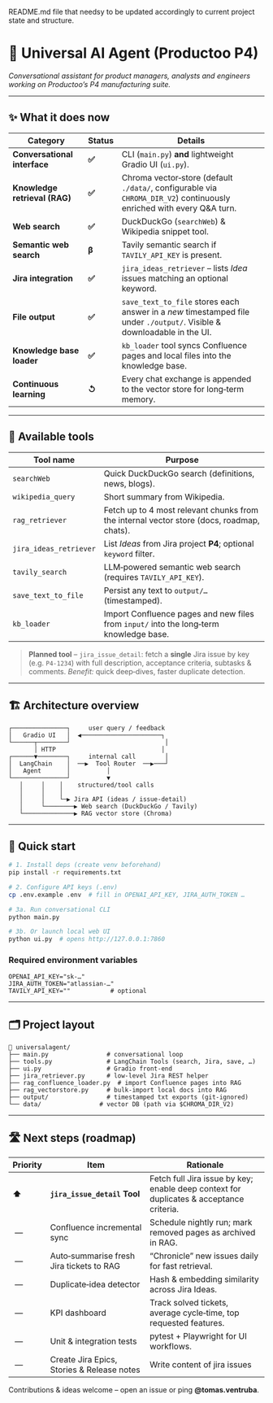 README.md file that needsy to be updated accordingly to current project state and structure.

# 🧠 Universal AI Agent (Productoo P4)

*Conversational assistant for product managers, analysts and engineers working on Productoo’s P4 manufacturing suite.*

---

## ✨ What it does now

| Category                      | Status          | Details                                                                                                                 |
| ----------------------------- | --------------- | ----------------------------------------------------------------------------------------------------------------------- |
| **Conversational interface**  | **✅**           | CLI (`main.py`) **and** lightweight Gradio UI (`ui.py`).                                                                |
| **Knowledge retrieval (RAG)** | **✅**           | Chroma vector‑store (default `./data/`, configurable via `CHROMA_DIR_V2`) continuously enriched with every Q\&A turn.                                      |
| **Web search**                | **✅**           | DuckDuckGo (`searchWeb`) & Wikipedia snippet tool.                                                                      |
| **Semantic web search**       | **β**           | Tavily semantic search if `TAVILY_API_KEY` is present.                                                                  |
| **Jira integration**          | **✅**           | `jira_ideas_retriever` – lists *Idea* issues matching an optional keyword.                                              |
| **File output**               | **✅**           | `save_text_to_file` stores each answer in a *new* timestamped file under `./output/`. Visible & downloadable in the UI. |
| **Knowledge base loader**     | **✅**           | `kb_loader` tool syncs Confluence pages and local files into the knowledge base. |
| **Continuous learning**       | **↺**           | Every chat exchange is appended to the vector store for long‑term memory.                                               |

---

## 🔎 Available tools

| Tool name              | Purpose                                                                                   |
| ---------------------- | ----------------------------------------------------------------------------------------- |
| `searchWeb`            | Quick DuckDuckGo search (definitions, news, blogs).                                       |
| `wikipedia_query`      | Short summary from Wikipedia.                                                             |
| `rag_retriever`        | Fetch up to 4 most relevant chunks from the internal vector store (docs, roadmap, chats). |
| `jira_ideas_retriever` | List *Ideas* from Jira project **P4**; optional `keyword` filter.                         |
| `tavily_search`        | LLM‑powered semantic web search (requires `TAVILY_API_KEY`).                              |
| `save_text_to_file`    | Persist any text to `output/…` (timestamped).                                             |
| `kb_loader`            | Import Confluence pages and new files from `input/` into the long‑term knowledge base. |

> **Planned tool** – `jira_issue_detail`: fetch a **single** Jira issue by key (e.g. `P4‑1234`) with full description, acceptance criteria, subtasks & comments.
> *Benefit:* quick deep‑dives, faster duplicate detection.

---

## 🏗 Architecture overview

```
┌───────────────┐     user query / feedback
│   Gradio UI   │  ◀──────────────────────┐
└──────┬────────┘                          │
       │ HTTP                             │
┌──────▼────────┐     internal call        │
│  LangChain    │  ──▶  Tool Router  ──▶───┘
│   Agent       │          │
└───────────────┘          ▼
   │     │    │    structured/tool calls
   │     │    │
   │     │    └─▶ Jira API (ideas / issue‑detail)
   │     └────────▶ Web search (DuckDuckGo / Tavily)
   └──────────────▶ RAG vector store (Chroma)
```

---

## 🚀 Quick start

```bash
# 1. Install deps (create venv beforehand)
pip install -r requirements.txt

# 2. Configure API keys (.env)
cp .env.example .env  # fill in OPENAI_API_KEY, JIRA_AUTH_TOKEN …

# 3a. Run conversational CLI
python main.py

# 3b. Or launch local web UI
python ui.py  # opens http://127.0.0.1:7860
```

### Required environment variables

```dotenv
OPENAI_API_KEY="sk‑…"
JIRA_AUTH_TOKEN="atlassian‑…"
TAVILY_API_KEY=""           # optional
```

---

## 🗂 Project layout

```
📁 universalagent/
├── main.py                # conversational loop
├── tools.py               # LangChain Tools (search, Jira, save, …)
├── ui.py                  # Gradio front‑end
├── jira_retriever.py      # low‑level Jira REST helper
├── rag_confluence_loader.py  # import Confluence pages into RAG
├── rag_vectorstore.py     # bulk‑import local docs into RAG
├── output/                # timestamped txt exports (git‑ignored)
└── data/                # vector DB (path via $CHROMA_DIR_V2)
```

---

## 🛣 Next steps (roadmap)

| Priority | Item                                     | Rationale                                                                               |
| -------- | ---------------------------------------- | --------------------------------------------------------------------------------------- |
| **⬆**    | **`jira_issue_detail` Tool**             | Fetch full Jira issue by key; enable deep context for duplicates & acceptance criteria. |                                            |
|  —       | Confluence incremental sync              | Schedule nightly run; mark removed pages as archived in RAG.                            |
|  —       | Auto‑summarise fresh Jira tickets to RAG | “Chronicle” new issues daily for fast retrieval.                                        |
|  —       | Duplicate‑idea detector                  | Hash & embedding similarity across Jira Ideas.                                          |
|  —       | KPI dashboard                            | Track solved tickets, average cycle‑time, top requested features.                       |                                |
|  —       | Unit & integration tests                 | pytest + Playwright for UI workflows.                                                   |
|  —       | Create Jira Epics, Stories & Release notes  | Write content of jira issues                                                  |

Contributions & ideas welcome – open an issue or ping **@tomas.ventruba**.
